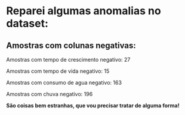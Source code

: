 
# Reparei algumas anomalias no dataset:

## Amostras com colunas negativas:
Amostras com tempo de crescimento negativo: 27

Amostras com tempo de vida negativo: 15

Amostras com consumo de agua negativo: 163

Amostras com chuva negativo: 196

**São coisas bem estranhas, que vou precisar tratar de alguma forma!**